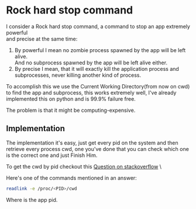 # Rock hard stop command

I consider a Rock hard stop command, a command to stop an app extremely powerful \
and precise at the same time:

1. By powerful I mean no zombie process spawned by the app will be left alive. \
	And no subprocess spawned by the app will be left alive either.
2. By precise I mean, that it will exactly kill the application process and \
	subprocesses, never killing another kind of process.

To accomplish this we use the Current Working Directory(from now on cwd) \
to find the app and subprocess, this works extremely well, I've already \
implemented this on python and is 99.9% failure free.

The problem is that it might be computing-expensive.

## Implementation

The implementation it's easy, just get every pid on the system and then \
retrieve every process cwd, one you've done that you can check which one \
is the correct one and just Finish Him.

To get the cwd by pid checkout this [Question on stackoverflow](https://unix.stackexchange.com/questions/94357/find-out-current-working-directory-of-a-running-process) \

Here's one of the commands mentioned in an answer:


```bash
readlink -e /proc/<PID>/cwd
```


Where <PID> is the app pid.

